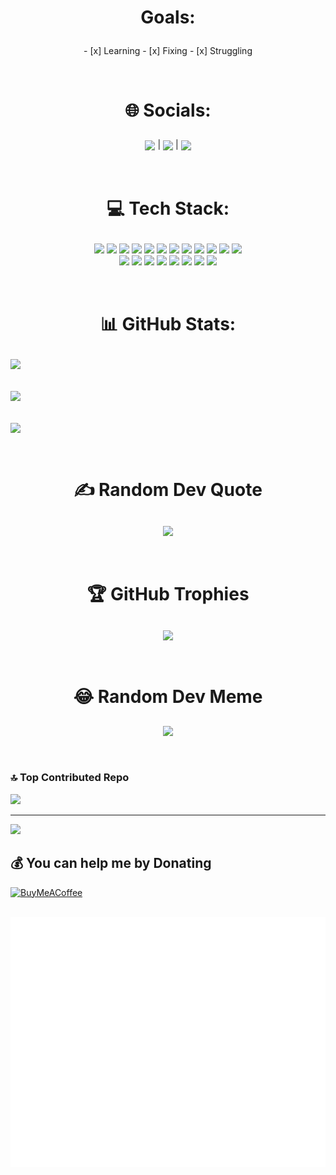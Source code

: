 <div>
	<h1><p align="center"><b>Goals:</b></p></h1>
	<p align="center">
		- [x] Learning
		- [x] Fixing
		- [x] Struggling
	</p>
</p>
</div>
</br>

<div>
  <h1><p align="center"><b>🌐 Socials:</b></p></h1>
  <p align="center">
    <a href="#"><sub><img src="https://img.shields.io/badge/Discord-%237289DA.svg?logo=discord&logoColor=white"></sub></a> |
    <a href="#"><sub><img src="https://img.shields.io/badge/Reddit-%23FF4500.svg?logo=Reddit&logoColor=white"></sub></a> |
    <a href="#"><sub><img src="https://img.shields.io/badge/-Stackoverflow-FE7A16?logo=stack-overflow&logoColor=white"></sub></a>
  </p>
</div>
</br>

<div>
  <h1><p align="center">💻 Tech Stack:</p></h1>
  <p align="center" width="100%">
    <img  src="https://img.shields.io/badge/css3-%231572B6.svg?style=flat&logo=css3&logoColor=white">
    <img  src="https://img.shields.io/badge/html5-%23E34F26.svg?style=flat&logo=html5&logoColor=white">
    <img  src="https://img.shields.io/badge/java-%23ED8B00.svg?style=flat&logo=java&logoColor=white">
    <img  src="https://img.shields.io/badge/markdown-%23000000.svg?style=flat&logo=markdown&logoColor=white">
    <img  src="https://img.shields.io/badge/python-3670A0?style=flat&logo=python&logoColor=ffdd54">
    <img  src="https://img.shields.io/badge/rust-%23000000.svg?style=flat&logo=rust&logoColor=white">
    <img  src="https://img.shields.io/badge/shell_script-%23121011.svg?style=flat&logo=gnu-bash&logoColor=white">
    <img  src="https://img.shields.io/badge/unreal-%2320232a.svg?style=flat&logo=unreal-engine&logoColor=white">
    <img  src="https://img.shields.io/badge/android-%2320232a.svg?style=flat&logo=android&logoColor=%a4c639">
    <img  src="https://img.shields.io/badge/apache-%23D42029.svg?style=flat&logo=apache&logoColor=white">
    <img  src="https://img.shields.io/badge/nginx-%23009639.svg?style=flat&logo=nginx&logoColor=white">
    <img  src="https://img.shields.io/badge/MongoDB-%234ea94b.svg?style=flat&logo=mongodb&logoColor=white"></br>
    <img  src="https://img.shields.io/badge/Linux-FCC624?style=flat&logo=linux&logoColor=black">
    <img  src="https://img.shields.io/badge/-Arduino-00979D?style=flat&logo=Arduino&logoColor=white">
    <img  src="https://img.shields.io/badge/-RaspberryPi-C51A4A?style=flat&logo=Raspberry-Pi">
    <img  src="https://img.shields.io/badge/Trello-%23026AA7.svg?style=flat&logo=Trello&logoColor=white">
    <img  src="https://img.shields.io/badge/docker-%230db7ed.svg?style=flat&logo=docker&logoColor=white">
    <img  src="https://img.shields.io/badge/Postman-FF6C37?style=flat&logo=postman&logoColor=white">
    <img  src="https://img.shields.io/badge/go-%2300ADD8.svg?style=flat&logo=go&logoColor=white">
    <img src= "https://img.shields.io/badge/javascript-%23323330.svg?style=flat&logo=javascript&logoColor=%23F7DF1E">
  </p>
</div>
</br>

<div>
  <h1><p align="center"><b>📊 GitHub Stats:</b></p></h1>
  <p width="100%">
  <img align="left" src="https://github-readme-stats.vercel.app/api?username=TFang&theme=gotham&hide_border=false&include_all_commits=true&count_private=true"></br></br></br>
  <img align="left" src="https://github-readme-streak-stats.herokuapp.com/?user=TFang&theme=gotham&hide_border=false"></br></br></br>
  <img align="left" src="https://github-readme-stats.vercel.app/api/top-langs/?username=TFang&theme=gotham&hide_border=false&include_all_commits=true&count_private=true&layout=compact"></br>
  </p>
</div>
</br>

<div>
	<h1><p align="center"><b>✍️ Random Dev Quote</b></p></h1>
	<p align="center">
		<a href="#"><sub><img src="https://quotes-github-readme.vercel.app/api?type=horizontal&theme=dark"></sub></a> 
	</p>
</div>
</br>

<div>
	<h1><p align="center"><b>🏆 GitHub Trophies</b></p></h1>
	<p align="center">
		<a href="#"><sub><img src="https://github-profile-trophy.vercel.app/?username=TomFang1&theme=onestar&no-frame=true&no-bg=true&margin-w=4"></sub></a> 
	</p>
</div>
</br>

<div>
	<h1><p align="center"><b>😂 Random Dev Meme</b></p></h1>
	<p align="center">
		<a href="#"><sub><img src="https://imgs.search.brave.com/SMp1eCNUviJBES3n8GPnK22FWsHcdbIhFjoTxjzp7W0/rs:fit:700:623:1/g:ce/aHR0cHM6Ly9haHNl/ZWl0LmNvbS9raW5n/LWluY2x1ZGUvdXBs/b2Fkcy8yMDIxLzA1/L3RodW1iXzE4OTg5/NTYxOV8xMTE0NzU5/NDI1Njk5MDU1XzI3/NTUzOTMyNjU0NDE2/MjI0NF9uLTQzNzAw/MzYzOTguanBn"></sub></a> 
	</p>
</div>
</br>


### 🔝 Top Contributed Repo
![](https://github-contributor-stats.vercel.app/api?username=TFang&limit=5&theme=dark_dimmed&combine_all_yearly_contributions=true)


---
[![](https://visitcount.itsvg.in/api?id=TFang&icon=2&color=8)](https://visitcount.itsvg.in)

  ## 💰 You can help me by Donating
  [![BuyMeACoffee](https://img.shields.io/badge/Buy%20Me%20a%20Coffee-ffdd00?style=for-the-badge&logo=buy-me-a-coffee&logoColor=black)](https://buymeacoffee.com/https://www.buymeacoffee.com/TFang) 


<div align="center">
	<br>
  <img src="mysvg.svg" width="800" height="400" alt="Click to see the source">
	<br>
</div>


